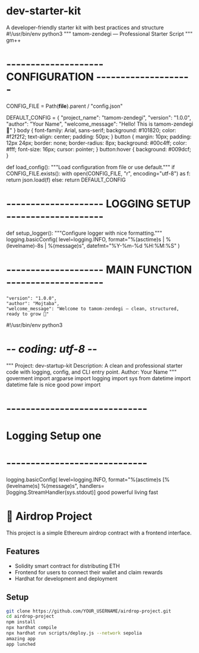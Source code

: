 # dev-starter-kit
A developer-friendly starter kit with best practices and structure
#!/usr/bin/env python3
"""
tamom-zendegi — Professional Starter Script
"""
gm++
# -------------------- CONFIGURATION --------------------
CONFIG_FILE = Path(__file__).parent / "config.json"

DEFAULT_CONFIG = {
    "project_name": "tamom-zendegi",
    "version": "1.0.0",
    "author": "Your Name",
    "welcome_message": "Hello! This is tamom-zendegi 🚀"
}
body {
  font-family: Arial, sans-serif;
  background: #101820;
  color: #f2f2f2;
  text-align: center;
  padding: 50px;
}
button {
  margin: 10px;
  padding: 12px 24px;
  border: none;
  border-radius: 8px;
  background: #00c4ff;
  color: #fff;
  font-size: 16px;
  cursor: pointer;
}
button:hover {
  background: #009dcf;
}

def load_config():
    """Load configuration from file or use default."""
    if CONFIG_FILE.exists():
        with open(CONFIG_FILE, "r", encoding="utf-8") as f:
            return json.load(f)
    else:
        return DEFAULT_CONFIG

# -------------------- LOGGING SETUP --------------------
def setup_logger():
    """Configure logger with nice formatting."""
    logging.basicConfig(
        level=logging.INFO,
        format="%(asctime)s | %(levelname)-8s | %(message)s",
        datefmt="%Y-%m-%d %H:%M:%S"
    )

# -------------------- MAIN FUNCTION --------------------

    "version": "1.0.0",
    "author": "Mojtaba",
    "welcome_message": "Welcome to tamom-zendegi — clean, structured, ready to grow 🚀"
#!/usr/bin/env python3
# -*- coding: utf-8 -*-
"""
Project: dev-startup-kit
Description: A clean and professional starter code with logging, config, and CLI entry point.
Author: Your Name
"""
goverment
import argparse
import logging
import sys
from datetime import datetime
fale is nice
good powr import
# -----------------------------
# Logging Setup one
# -----------------------------
logging.basicConfig(
    level=logging.INFO,
    format="%(asctime)s [%(levelname)s] %(message)s",
    handlers=[logging.StreamHandler(sys.stdout)]
good powerful
living fast
# 🚀 Airdrop Project

This project is a simple Ethereum airdrop contract with a frontend interface.

## Features
- Solidity smart contract for distributing ETH
- Frontend for users to connect their wallet and claim rewards
- Hardhat for development and deployment

## Setup
```bash
git clone https://github.com/YOUR_USERNAME/airdrop-project.git
cd airdrop-project
npm install
npx hardhat compile
npx hardhat run scripts/deploy.js --network sepolia
amazing app
app lunched
